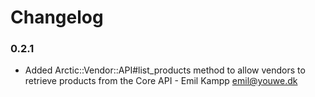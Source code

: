 # Changelog

### 0.2.1

* Added Arctic::Vendor::API#list_products method to allow vendors to retrieve products from the Core API - Emil Kampp <emil@youwe.dk>
